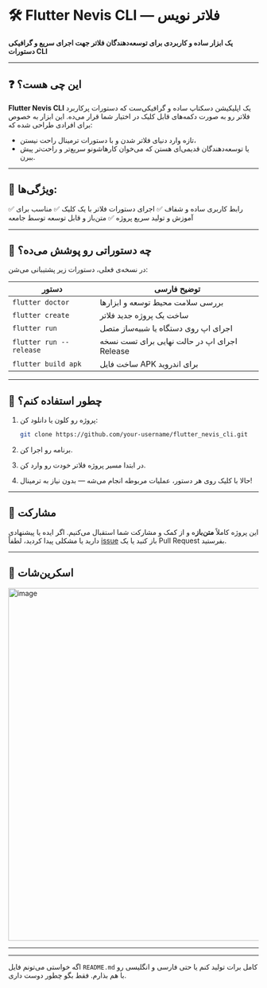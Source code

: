 # 🛠️ Flutter Nevis CLI — فلاتر نویس

**یک ابزار ساده و کاربردی برای توسعه‌دهندگان فلاتر جهت اجرای سریع و گرافیکی دستورات CLI**

---

## ❓ این چی هست؟

**Flutter Nevis CLI** یک اپلیکیشن دسکتاپ ساده و گرافیکی‌ست که دستورات پرکاربرد فلاتر رو به صورت دکمه‌های قابل کلیک در اختیار شما قرار می‌ده. این ابزار به خصوص برای افرادی طراحی شده که:

* تازه وارد دنیای فلاتر شدن و با دستورات ترمینال راحت نیستن،
* یا توسعه‌دهندگان قدیمی‌ای هستن که می‌خوان کارهاشونو سریع‌تر و راحت‌تر پیش ببرن.

---

## 🎯 ویژگی‌ها:

✅ رابط کاربری ساده و شفاف
✅ اجرای دستورات فلاتر با یک کلیک
✅ مناسب برای آموزش و تولید سریع پروژه
✅ متن‌باز و قابل توسعه توسط جامعه

---

## 🧰 چه دستوراتی رو پوشش می‌ده؟

در نسخه‌ی فعلی، دستورات زیر پشتیبانی می‌شن:

| دستور                   | توضیح فارسی                                  |
| ----------------------- | -------------------------------------------- |
| `flutter doctor`        | بررسی سلامت محیط توسعه و ابزارها             |
| `flutter create`        | ساخت یک پروژه جدید فلاتر                     |
| `flutter run`           | اجرای اپ روی دستگاه یا شبیه‌ساز متصل         |
| `flutter run --release` | اجرای اپ در حالت نهایی برای تست نسخه Release |
| `flutter build apk`     | ساخت فایل APK برای اندروید                   |

---

## 🔧 چطور استفاده کنم؟

1. پروژه رو کلون یا دانلود کن:

   ```bash
   git clone https://github.com/your-username/flutter_nevis_cli.git
   ```

2. برنامه رو اجرا کن.

3. در ابتدا مسیر پروژه فلاتر خودت رو وارد کن.

4. حالا با کلیک روی هر دستور، عملیات مربوطه انجام می‌شه — بدون نیاز به ترمینال!

---

## 👥 مشارکت

این پروژه کاملاً **متن‌باز**ه و از کمک و مشارکت شما استقبال می‌کنیم. اگر ایده یا پیشنهادی دارید یا مشکلی پیدا کردید، لطفاً [issue](https://github.com/your-username/flutter_nevis_cli/issues) باز کنید یا یک Pull Request بفرستید.

---

## 📸 اسکرین‌شات

<img width="974" height="710" alt="image" src="https://github.com/user-attachments/assets/06a1c752-9290-49a5-b58d-0be63faa4734" />

---


---

اگه خواستی می‌تونم فایل `README.md` کامل برات تولید کنم یا حتی فارسی و انگلیسی رو با هم بذارم. فقط بگو چطور دوست داری.
